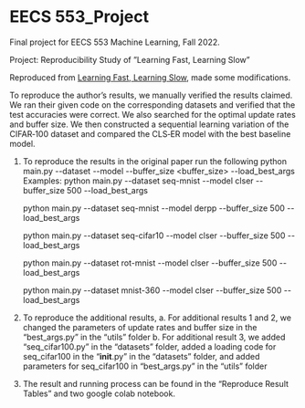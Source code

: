# EECS 553_Project
Final project for EECS 553 Machine Learning, Fall 2022. 

Project: Reproducibility Study of ”Learning Fast, Learning Slow”

Reproduced from [Learning Fast, Learning Slow](https://github.com/NeurAI-Lab/CLS-ER), made some modifications. 

To reproduce the author’s results, we manually verified the results claimed. We ran their given code on the corresponding datasets and verified that the test accuracies 
were correct. We also searched for the optimal update rates and buffer size. We then constructed a sequential learning variation of the CIFAR‐100 dataset and compared
the CLS‐ER model with the best baseline model.

1.	To reproduce the results in the original paper run the following
python main.py --dataset <dataset> --model <model> --buffer_size <buffer_size> --load_best_args
Examples:
    python main.py --dataset seq-mnist --model clser --buffer_size 500 --load_best_args

    python main.py --dataset seq-mnist --model derpp --buffer_size 500 --load_best_args

    python main.py --dataset seq-cifar10 --model clser --buffer_size 500 --load_best_args

    python main.py --dataset rot-mnist --model clser --buffer_size 500 --load_best_args

    python main.py --dataset mnist-360 --model clser --buffer_size 500 --load_best_args

2.	To reproduce the additional results, 
a.	For additional results 1 and 2, we changed the parameters of update rates and buffer size in the “best_args.py” in the “utils” folder
b.	For additional result 3, we added “seq_cifar100.py” in the “datasets” folder, added a loading code for seq_cifar100 in the “__init__.py” in the “datasets” folder, and added parameters for seq_cifar100 in “best_args.py” in the “utils” folder
3.	The result and running process can be found in the “Reproduce Result Tables” and two google colab notebook.

